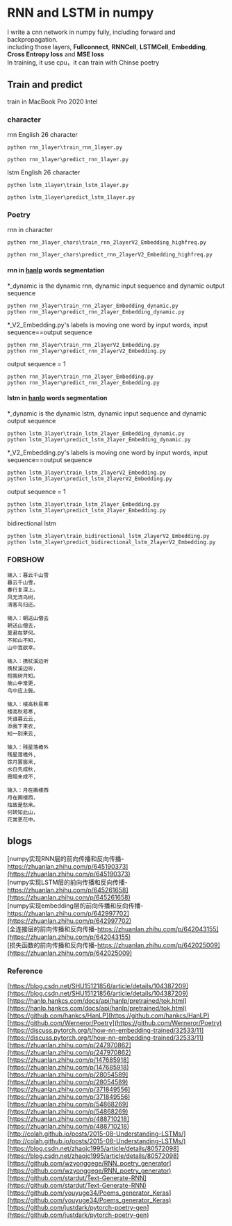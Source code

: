# RNN and LSTM in numpy 
I write a cnn network in numpy fully, including forward and backpropagation.<br>
including those layers, **Fullconnect**, **RNNCell**, **LSTMCell**, **Embedding**, **Cross Entropy loss** and **MSE loss**<br>
In training, it use cpu，it can train with Chinse poetry<br>

## Train and predict
train in MacBook Pro 2020 Intel

### character
rnn English 26 character
```
python rnn_1layer\train_rnn_1layer.py
```
```
python rnn_1layer\predict_rnn_1layer.py
```
lstm English 26 character
```
python lstm_1layer\train_lstm_1layer.py
```
```
python lstm_1layer\predict_lstm_1layer.py
```

### Poetry
rnn in character
```
python rnn_3layer_chars\train_rnn_2layerV2_Embedding_highfreq.py
```
```
python rnn_3layer_chars\predict_rnn_2layerV2_Embedding_highfreq.py
```

#### rnn in [hanlp](https://github.com/hankcs/HanLP) words segmentation<br>
*_dynamic is the dynamic rnn, dynamic input sequence and dynamic output sequence<br>
```
python rnn_3layer\train_rnn_2layer_Embedding_dynamic.py
python rnn_3layer\predict_rnn_2layer_Embedding_dynamic.py
```
*_V2_Embedding.py's labels is moving one word by input words, input sequence==output sequence<br>
```
python rnn_3layer\train_rnn_2layerV2_Embedding.py
python rnn_3layer\predict_rnn_2layerV2_Embedding.py
```
output sequence = 1<br>
```
python rnn_3layer\train_rnn_2layer_Embedding.py
python rnn_3layer\predict_rnn_2layer_Embedding.py
```

#### lstm in [hanlp](https://github.com/hankcs/HanLP) words segmentation<br>
*_dynamic is the dynamic lstm, dynamic input sequence and dynamic output sequence<br>
```
python lstm_3layer\train_lstm_2layer_Embedding_dynamic.py
python lstm_3layer\predict_lstm_2layer_Embedding_dynamic.py
```
*_V2_Embedding.py's labels is moving one word by input words, input sequence==output sequence<br>
```
python lstm_3layer\train_lstm_2layerV2_Embedding.py
python lstm_3layer\predict_lstm_2layerV2_Embedding.py
```
output sequence = 1<br>
```
python lstm_3layer\train_lstm_2layer_Embedding.py
python lstm_3layer\predict_lstm_2layer_Embedding.py
```
bidirectional lstm<br>
```
python lstm_3layer\train_bidirectional_lstm_2layerV2_Embedding.py
python lstm_3layer\predict_bidirectional_lstm_2layerV2_Embedding.py
```
### FORSHOW
```
输入：暮云千山雪
暮云千山雪，
春行复深上。
风无流鸟树，
清客鸟归还。

输入：朝送山僧去
朝送山僧去，
莫君在梦何。
不知山不知，
山中我欲幸。

输入：携杖溪边听
携杖溪边听，
抱我树月知。
故山中常更，
鸟中应上鬓。

输入：楼高秋易寒
楼高秋易寒,
凭谁暮云云,
添我下来衣,
知一别来云,

输入：残星落檐外
残星落檐外,
馀月罢窗来,
水白先成秋,
霞暗未成不,

输入：月在画楼西
月在画楼西，
烛故是愁来。
何转知此山，
花常更花中。
```
## blogs
[numpy实现RNN层的前向传播和反向传播-https://zhuanlan.zhihu.com/p/645190373](https://zhuanlan.zhihu.com/p/645190373)<br>
[numpy实现LSTM层的前向传播和反向传播-https://zhuanlan.zhihu.com/p/645261658](https://zhuanlan.zhihu.com/p/645261658)<br>
[numpy实现embedding层的前向传播和反向传播-https://zhuanlan.zhihu.com/p/642997702](https://zhuanlan.zhihu.com/p/642997702)<br>
[全连接层的前向传播和反向传播-https://zhuanlan.zhihu.com/p/642043155](https://zhuanlan.zhihu.com/p/642043155)<br>
[损失函数的前向传播和反向传播-https://zhuanlan.zhihu.com/p/642025009](https://zhuanlan.zhihu.com/p/642025009)<br>

### Reference
[https://blog.csdn.net/SHU15121856/article/details/104387209](https://blog.csdn.net/SHU15121856/article/details/104387209)<br>
[https://hanlp.hankcs.com/docs/api/hanlp/pretrained/tok.html](https://hanlp.hankcs.com/docs/api/hanlp/pretrained/tok.html)<br>
[https://github.com/hankcs/HanLP](https://github.com/hankcs/HanLP)<br>
[https://github.com/Werneror/Poetry](https://github.com/Werneror/Poetry)<br>
[https://discuss.pytorch.org/t/how-nn-embedding-trained/32533/11](https://discuss.pytorch.org/t/how-nn-embedding-trained/32533/11)<br>
[https://zhuanlan.zhihu.com/p/247970862](https://zhuanlan.zhihu.com/p/247970862)<br>
[https://zhuanlan.zhihu.com/p/147685918](https://zhuanlan.zhihu.com/p/147685918)<br>
[https://zhuanlan.zhihu.com/p/28054589](https://zhuanlan.zhihu.com/p/28054589)<br>
[https://zhuanlan.zhihu.com/p/371849556](https://zhuanlan.zhihu.com/p/371849556)<br>
[https://zhuanlan.zhihu.com/p/54868269](https://zhuanlan.zhihu.com/p/54868269)<br>
[https://zhuanlan.zhihu.com/p/488710218](https://zhuanlan.zhihu.com/p/488710218)<br>
[http://colah.github.io/posts/2015-08-Understanding-LSTMs/](http://colah.github.io/posts/2015-08-Understanding-LSTMs/)<br>
[https://blog.csdn.net/zhaojc1995/article/details/80572098](https://blog.csdn.net/zhaojc1995/article/details/80572098)<br>
[https://github.com/wzyonggege/RNN_poetry_generator](https://github.com/wzyonggege/RNN_poetry_generator)<br>
[https://github.com/stardut/Text-Generate-RNN](https://github.com/stardut/Text-Generate-RNN)<br>
[https://github.com/youyuge34/Poems_generator_Keras](https://github.com/youyuge34/Poems_generator_Keras)<br>
[https://github.com/justdark/pytorch-poetry-gen](https://github.com/justdark/pytorch-poetry-gen)<br>